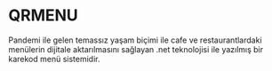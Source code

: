 # QRMENU
 
Pandemi ile gelen temassız yaşam biçimi ile cafe ve restaurantlardaki menülerin dijitale aktarılmasını sağlayan .net teknolojisi ile yazılmış bir karekod menü sistemidir.
